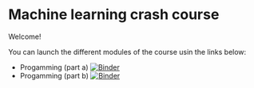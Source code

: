 # Machine learning crash course

Welcome!

You can launch the different modules of the course usin the links below:

- Progamming (part a) [![Binder](https://mybinder.org/badge_logo.svg)](https://mybinder.org/v2/gh/JosePedroMatos/ML-crash-course/HEAD?urlpath=%2Fdoc%2Ftree%2Fa_programming.ipynb)
- Progamming (part b) [![Binder](https://mybinder.org/badge_logo.svg)](https://mybinder.org/v2/gh/JosePedroMatos/ML-crash-course/HEAD?urlpath=%2Fdoc%2Ftree%2Fa_programming.ipynb)